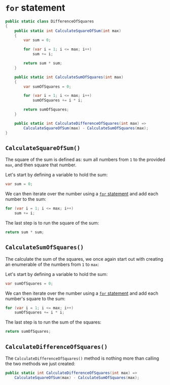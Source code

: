 # `for` statement

```csharp
public static class DifferenceOfSquares
{
    public static int CalculateSquareOfSum(int max)
    {
        var sum = 0;

        for (var i = 1; i <= max; i++)
            sum += i;

        return sum * sum;
    }

    public static int CalculateSumOfSquares(int max)
    {
        var sumOfSquares = 0;

        for (var i = 1; i <= max; i++)
            sumOfSquares += i * i;

        return sumOfSquares;
    }

    public static int CalculateDifferenceOfSquares(int max) =>
        CalculateSquareOfSum(max) - CalculateSumOfSquares(max);
}
```

## `CalculateSquareOfSum()`

The square of the sum is defined as: sum all numbers from `1` to the provided `max`, and then square that number.

Let's start by defining a variable to hold the sum:

```csharp
var sum = 0;
```

We can then iterate over the number using a [`for` statement][for-statement] and add each number to the sum:

```csharp
for (var i = 1; i <= max; i++)
    sum += i;
```

The last step is to run the square of the sum:

```csharp
return sum * sum;
```

## `CalculateSumOfSquares()`

The calculate the sum of the squares, we once again start out with creating an enumerable of the numbers from `1` to `max`:

Let's start by defining a variable to hold the sum:

```csharp
var sumOfSquares = 0;
```

We can then iterate over the number using a [`for` statement][for-statement] and add each number's square to the sum:

```csharp
for (var i = 1; i <= max; i++)
    sumOfSquares += i * i;
```

The last step is to run the sum of the squares:

```csharp
return sumOfSquares;
```

## `CalculateDifferenceOfSquares()`

The `CalculateDifferenceOfSquares()` method is nothing more than calling the two methods we just created:

```csharp
public static int CalculateDifferenceOfSquares(int max) =>
    CalculateSquareOfSum(max) - CalculateSumOfSquares(max);
```

[for-statement]: https://learn.microsoft.com/en-us/dotnet/csharp/language-reference/statements/iteration-statements#the-for-statement
